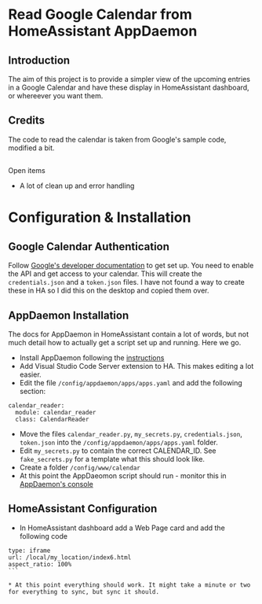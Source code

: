 # Read Google Calendar from HomeAssistant AppDaemon

## Introduction

The aim of this project is to provide a simpler view of the upcoming entries in a Google Calendar and have these display in HomeAssistant dashboard, or whereever you want them.

## Credits

The code to read the calendar is taken from Google's sample code, modified a bit.

##
Open items
* A lot of clean up and error handling


# Configuration & Installation

## Google Calendar Authentication

Follow [Google's developer documentation](https://developers.google.com/calendar/api/quickstart/python) to get set up. You need to enable the API and get access to your calendar. This will create the `credentials.json` and a `token.json` files. I have not found a way to create these in HA so I did this on the desktop and copied them over.

## AppDaemon Installation

The docs for AppDaemon in HomeAssistant contain a lot of words, but not much detail how to actually get a script set up and running. Here we go.
* Install AppDaemon following the [instructions](https://community.home-assistant.io/t/home-assistant-community-add-on-appdaemon-4/163259)
* Add Visual Studio Code Server extension to HA. This makes editing a lot easier.
* Edit the file `/config/appdaemon/apps/apps.yaml` and add the following section:
```
calendar_reader:
  module: calendar_reader
  class: CalendarReader
```
* Move the files `calendar_reader.py`, `my_secrets.py`, `credentials.json`, `token.json` into the `/config/appdaemon/apps/apps.yaml` folder.
* Edit `my_secrets.py` to contain the correct CALENDAR_ID. See `fake_secrets.py` for a template what this should look like.
* Create a folder `/config/www/calendar`
* At this point the AppDaeomon script should run - monitor this in [AppDaemon's console](http://localhost:5050/aui/index.html#/state?tab=apps)

## HomeAssistant Configuration
* In HomeAssistant dashboard add a Web Page card and add the following code
````
type: iframe
url: /local/my_location/index6.html
aspect_ratio: 100%
```

* At this point everything should work. It might take a minute or two for everything to sync, but sync it should.



